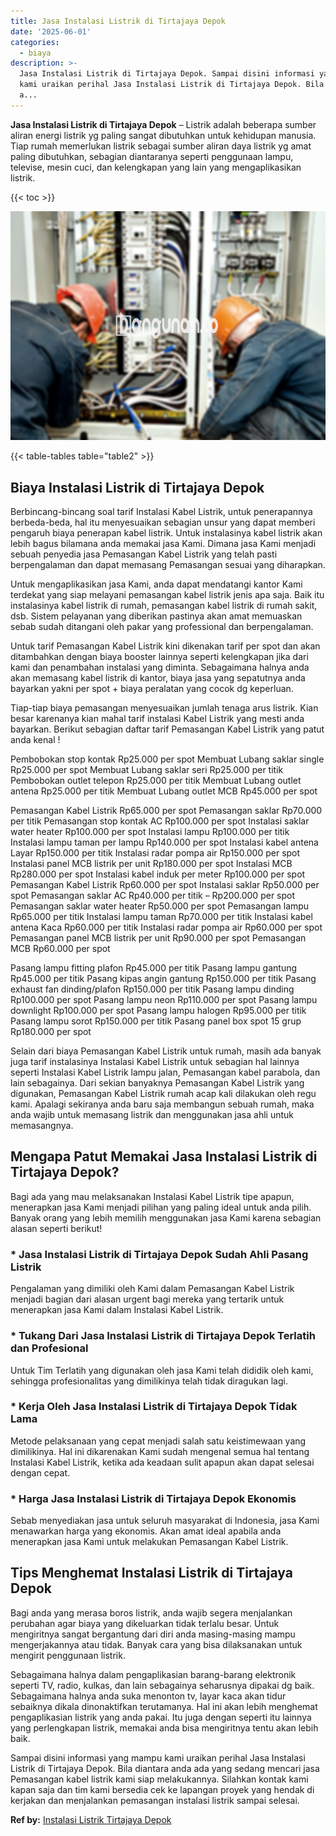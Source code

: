 ```yaml
---
title: Jasa Instalasi Listrik di Tirtajaya Depok
date: '2025-06-01'
categories:
  - biaya
description: >-
  Jasa Instalasi Listrik di Tirtajaya Depok. Sampai disini informasi yang mampu
  kami uraikan perihal Jasa Instalasi Listrik di Tirtajaya Depok. Bila diantara
  a...
---
```


**Jasa Instalasi Listrik di Tirtajaya Depok** – Listrik adalah beberapa sumber aliran energi listrik yg paling sangat dibutuhkan untuk kehidupan manusia. Tiap rumah memerlukan listrik sebagai sumber aliran daya listrik yg amat paling dibutuhkan, sebagian diantaranya seperti penggunaan lampu, televise, mesin cuci, dan kelengkapan yang lain yang mengaplikasikan listrik.

{{< toc >}}

![Jasa Instalasi Listrik di Tirtajaya Depok](/images/instalasi-listrik-murah09.png)

{{< table-tables table="table2" >}}

## Biaya Instalasi Listrik di Tirtajaya Depok

Berbincang-bincang soal tarif Instalasi Kabel Listrik, untuk penerapannya berbeda-beda, hal itu menyesuaikan sebagian unsur yang dapat memberi pengaruh biaya penerapan kabel listrik. Untuk instalasinya kabel listrik akan lebih bagus bilamana anda memakai jasa Kami. Dimana jasa Kami menjadi sebuah penyedia jasa Pemasangan Kabel Listrik yang telah pasti berpengalaman dan dapat memasang Pemasangan sesuai yang diharapkan.

Untuk mengaplikasikan jasa Kami, anda dapat mendatangi kantor Kami terdekat yang siap melayani pemasangan kabel listrik jenis apa saja. Baik itu instalasinya kabel listrik di rumah, pemasangan kabel listrik di rumah sakit, dsb. Sistem pelayanan yang diberikan pastinya akan amat memuaskan sebab sudah ditangani oleh pakar yang professional dan berpengalaman.

Untuk tarif Pemasangan Kabel Listrik kini dikenakan tarif per spot dan akan ditambahkan dengan biaya booster lainnya seperti kelengkapan jika dari kami dan penambahan instalasi yang diminta. Sebagaimana halnya anda akan memasang kabel listrik di kantor, biaya jasa yang sepatutnya anda bayarkan yakni per spot + biaya peralatan yang cocok dg keperluan.

Tiap-tiap biaya pemasangan menyesuaikan jumlah tenaga arus listrik. Kian besar karenanya kian mahal tarif instalasi Kabel Listrik yang mesti anda bayarkan. Berikut sebagian daftar tarif Pemasangan Kabel Listrik yang patut anda kenal !

Pembobokan stop kontak Rp25.000 per spot Membuat Lubang saklar single Rp25.000 per spot Membuat Lubang saklar seri Rp25.000 per titik Pembobokan outlet telepon Rp25.000 per titik Membuat Lubang outlet antena Rp25.000 per titik Membuat Lubang outlet MCB Rp45.000 per spot

Pemasangan Kabel Listrik Rp65.000 per spot Pemasangan saklar Rp70.000 per titik Pemasangan stop kontak AC Rp100.000 per spot Instalasi saklar water heater Rp100.000 per spot Instalasi lampu Rp100.000 per titik Instalasi lampu taman per lampu Rp140.000 per spot Instalasi kabel antena Layar Rp150.000 per titik Instalasi radar pompa air Rp150.000 per spot Instalasi panel MCB listrik per unit Rp180.000 per spot Instalasi MCB Rp280.000 per spot Instalasi kabel induk per meter Rp100.000 per spot Pemasangan Kabel Listrik Rp60.000 per spot Instalasi saklar Rp50.000 per spot Pemasangan saklar AC Rp40.000 per titik – Rp200.000 per spot Pemasangan saklar water heater Rp50.000 per spot Pemasangan lampu Rp65.000 per titik Instalasi lampu taman Rp70.000 per titik Instalasi kabel antena Kaca Rp60.000 per titik Instalasi radar pompa air Rp60.000 per spot Pemasangan panel MCB listrik per unit Rp90.000 per spot Pemasangan MCB Rp60.000 per spot

Pasang lampu fitting plafon Rp45.000 per titik Pasang lampu gantung Rp45.000 per titik Pasang kipas angin gantung Rp150.000 per titik Pasang exhaust fan dinding/plafon Rp150.000 per titik Pasang lampu dinding Rp100.000 per spot Pasang lampu neon Rp110.000 per spot Pasang lampu downlight Rp100.000 per spot Pasang lampu halogen Rp95.000 per titik Pasang lampu sorot Rp150.000 per titik Pasang panel box spot 15 grup Rp180.000 per spot

Selain dari biaya Pemasangan Kabel Listrik untuk rumah, masih ada banyak juga tarif instalasinya Instalasi Kabel Listrik untuk sebagian hal lainnya seperti Instalasi Kabel Listrik lampu jalan, Pemasangan kabel parabola, dan lain sebagainya. Dari sekian banyaknya Pemasangan Kabel Listrik yang digunakan, Pemasangan Kabel Listrik rumah acap kali dilakukan oleh regu kami. Apalagi sekiranya anda baru saja membangun sebuah rumah, maka anda wajib untuk memasang listrik dan menggunakan jasa ahli untuk memasangnya.

## Mengapa Patut Memakai Jasa Instalasi Listrik di Tirtajaya Depok?

Bagi ada yang mau melaksanakan Instalasi Kabel Listrik tipe apapun, menerapkan jasa Kami menjadi pilihan yang paling ideal untuk anda pilih. Banyak orang yang lebih memilih menggunakan jasa Kami karena sebagian alasan seperti berikut!

### \* Jasa Instalasi Listrik di Tirtajaya Depok Sudah Ahli Pasang Listrik

Pengalaman yang dimiliki oleh Kami dalam Pemasangan Kabel Listrik menjadi bagian dari alasan urgent bagi mereka yang tertarik untuk menerapkan jasa Kami dalam Instalasi Kabel Listrik.

### \* Tukang Dari Jasa Instalasi Listrik di Tirtajaya Depok Terlatih dan Profesional

Untuk Tim Terlatih yang digunakan oleh jasa Kami telah dididik oleh kami, sehingga profesionalitas yang dimilikinya telah tidak diragukan lagi.

### \* Kerja Oleh Jasa Instalasi Listrik di Tirtajaya Depok Tidak Lama

Metode pelaksanaan yang cepat menjadi salah satu keistimewaan yang dimilikinya. Hal ini dikarenakan Kami sudah mengenal semua hal tentang Instalasi Kabel Listrik, ketika ada keadaan sulit apapun akan dapat selesai dengan cepat.

### \* Harga Jasa Instalasi Listrik di Tirtajaya Depok Ekonomis

Sebab menyediakan jasa untuk seluruh masyarakat di Indonesia, jasa Kami menawarkan harga yang ekonomis. Akan amat ideal apabila anda menerapkan jasa Kami untuk melakukan Pemasangan Kabel Listrik.

## Tips Menghemat Instalasi Listrik di Tirtajaya Depok


Bagi anda yang merasa boros listrik, anda wajib segera menjalankan perubahan agar biaya yang dikeluarkan tidak terlalu besar. Untuk mengiritnya sangat bergantung dari diri anda masing-masing mampu mengerjakannya atau tidak. Banyak cara yang bisa dilaksanakan untuk mengirit penggunaan listrik.

Sebagaimana halnya dalam pengaplikasian barang-barang elektronik seperti TV, radio, kulkas, dan lain sebagainya seharusnya dipakai dg baik. Sebagaimana halnya anda suka menonton tv, layar kaca akan tidur sebaiknya dikala dinonaktifkan terutamanya. Hal ini akan lebih menghemat pengaplikasian listrik yang anda pakai. Itu juga dengan seperti itu lainnya yang perlengkapan listrik, memakai anda bisa mengiritnya tentu akan lebih baik.

Sampai disini informasi yang mampu kami uraikan perihal Jasa Instalasi Listrik di Tirtajaya Depok. Bila diantara anda ada yang sedang mencari jasa Pemasangan kabel listrik kami siap melakukannya. Silahkan kontak kami kapan saja dan tim kami bersedia cek ke lapangan proyek yang hendak di kerjakan dan menjalankan pemasangan instalasi listrik sampai selesai.

**Ref by:** [Instalasi Listrik Tirtajaya Depok](https://id.wikipedia.org/wiki/Instalasi)
